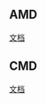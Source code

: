 AMD
---
[文档](https://github.com/CodeLittlePrince/js-modules/tree/master/AMD)

CMD
---
[文档](https://github.com/CodeLittlePrince/js-modules/tree/master/CMD)